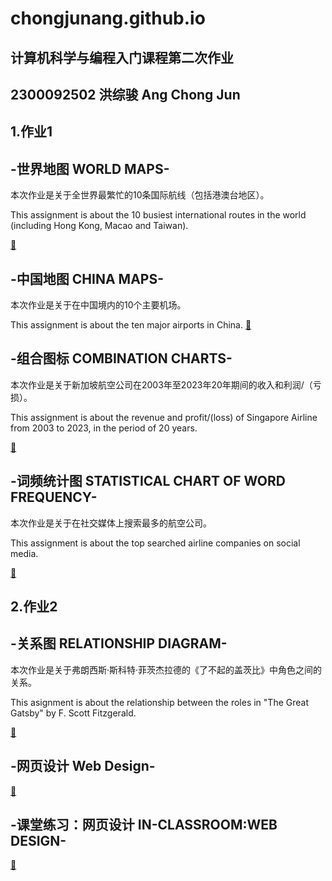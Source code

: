# chongjunang.github.io
## 计算机科学与编程入门课程第二次作业

## 2300092502 洪综骏 Ang Chong Jun

## 1.作业1
## -世界地图 WORLD MAPS-
本次作业是关于全世界最繁忙的10条国际航线（包括港澳台地区）。

This assignment is about the 10 busiest international routes in the world (including Hong Kong, Macao and Taiwan).

[🔗](https://chongjunang.github.io/busiest_route.html)

## -中国地图 CHINA MAPS-
本次作业是关于在中国境内的10个主要机场。

This assignment is about the ten major airports in China.
[🔗](https://chongjunang.github.io/major_airports_china_map.html)
## -组合图标 COMBINATION CHARTS-
本次作业是关于新加坡航空公司在2003年至2023年20年期间的收入和利润/（亏损）。

This assignment is about the revenue and profit/(loss) of Singapore Airline from 2003 to 2023, in the period of 20 years.

[🔗](https://chongjunang.github.io/sia_revenue_profit_timeline.html)
## -词频统计图 STATISTICAL CHART OF WORD FREQUENCY-
本次作业是关于在社交媒体上搜索最多的航空公司。

This assignment is about the top searched airline companies on social media.

[🔗](https://chongjunang.github.io/airline_wordcloud.html)
## 2.作业2
## -关系图 RELATIONSHIP DIAGRAM- 
本次作业是关于弗朗西斯·斯科特·菲茨杰拉德的《了不起的盖茨比》中角色之间的关系。

This asignment is about the relationship between the roles in "The Great Gatsby" by F. Scott Fitzgerald.

[🔗](https://chongjunang.github.io/great_gatsby_relationship_colored.html)
## -网页设计 Web Design-
[🔗](https://chongjunang.github.io/Google.html)
## -课堂练习：网页设计 IN-CLASSROOM:WEB DESIGN-
[🔗](https://chongjunang.github.io/searchengine.html)

